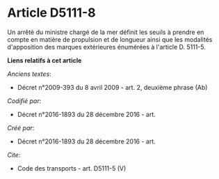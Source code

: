 # Article D5111-8

Un arrêté du ministre chargé de la mer définit les seuils à prendre en compte en matière de propulsion et de longueur ainsi
que les modalités d'apposition des marques extérieures énumérées à l'article D. 5111-5.

**Liens relatifs à cet article**

_Anciens textes_:

  - Décret n°2009-393 du 8 avril 2009 - art. 2, deuxième phrase (Ab)

_Codifié par_:

  - Décret n°2016-1893 du 28 décembre 2016 - art.

_Créé par_:

  - Décret n°2016-1893 du 28 décembre 2016 - art.

_Cite_:

  - Code des transports - art. D5111-5 (V)
